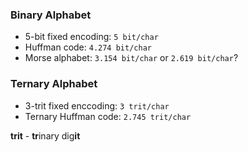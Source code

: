 ### Binary Alphabet

* 5-bit fixed encoding: `5 bit/char`
* Huffman code: `4.274 bit/char`
* Morse alphabet: `3.154 bit/char` or `2.619 bit/char`?

### Ternary Alphabet

* 3-trit fixed enccoding: `3 trit/char`
* Ternary Huffman code: `2.745 trit/char`


**trit** - **tr**inary dig**it**
